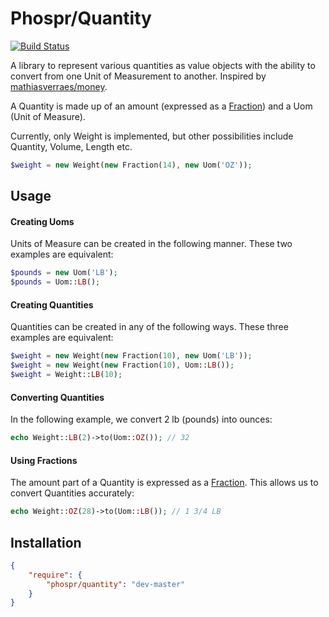# Phospr/Quantity

[![Build Status](https://travis-ci.org/phospr/quantity.svg)](https://travis-ci.org/phospr/quantity)

A library to represent various quantities as value objects with the ability to convert from one Unit of Measurement to another.  Inspired by [mathiasverraes/money](https://github.com/mathiasverraes/money/).

A Quantity is made up of an amount (expressed as a [Fraction](https://github.com/phospr/fraction)) and a Uom (Unit of Measure).

Currently, only Weight is implemented, but other possibilities include Quantity, Volume, Length etc.

```php
$weight = new Weight(new Fraction(14), new Uom('OZ'));
```

## Usage

#### Creating Uoms

Units of Measure can be created in the following manner.  These two examples are equivalent:

```php
$pounds = new Uom('LB');
$pounds = Uom::LB();
```

#### Creating Quantities

Quantities can be created in any of the following ways.  These three examples are equivalent:

```php
$weight = new Weight(new Fraction(10), new Uom('LB'));
$weight = new Weight(new Fraction(10), Uom::LB());
$weight = Weight::LB(10);
```

#### Converting Quantities

In the following example, we convert 2 lb (pounds) into ounces:

```php
echo Weight::LB(2)->to(Uom::OZ()); // 32
```

#### Using Fractions

The amount part of a Quantity is expressed as a [Fraction](https://github.com/phospr/fraction).  This allows us to convert Quantities accurately:

```php
echo Weight::OZ(28)->to(Uom::LB()); // 1 3/4 LB
```

## Installation

```json
{
    "require": {
        "phospr/quantity": "dev-master"
    }
}
```
